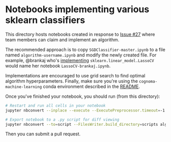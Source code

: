 # Notebooks implementing various sklearn classifiers

This directory hosts notebooks created in response to [Issue #27](https://github.com/cognoma/machine-learning/issues/27#issuecomment-238255454 "cognoma/machine-learning: Claim an sklearn algorithm to implement and troubleshoot") where team members can claim and implement an algorithm.

The recommended approach is to copy `SGDClassifier-master.ipynb` to a file named `algorithm-username.ipynb` and modify the newly created file.
For example, @brankaj who's [implementing](https://github.com/cognoma/machine-learning/issues/27#issuecomment-238132718) `sklearn.linear_model.LassoCV` would name her notebook `LassoCV-brankaj.ipynb`.

Implementations are encouraged to use grid search to find optimal algorithm hyperparameters.
Finally, make sure you're using the `cognoma-machine-learning` conda environment described in the [README](https://github.com/cognoma/machine-learning/tree/5eadf0309a409b08fc17d81b36b9c4bcd7acb916#environment).

Once you've finished your notebook, you should run (from this directory):

```sh
# Restart and run all cells in your notebook
jupyter nbconvert --inplace --execute --ExecutePreprocessor.timeout=-1 algorithm-username.ipynb

# Export notebook to a .py script for diff viewing
jupyter nbconvert --to=script --FilesWriter.build_directory=scripts algorithm-username.ipynb
```

Then you can submit a pull request.
